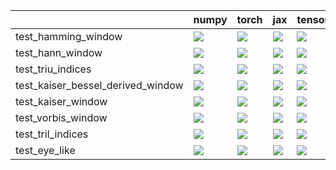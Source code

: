 |                                   | numpy                                                                                                                                                                                  | torch                                                                                                                                                                              | jax                                                                                                                                                                                    | tensorflow                                                                                                                                                                             |
|:----------------------------------|:---------------------------------------------------------------------------------------------------------------------------------------------------------------------------------------|:-----------------------------------------------------------------------------------------------------------------------------------------------------------------------------------|:---------------------------------------------------------------------------------------------------------------------------------------------------------------------------------------|:---------------------------------------------------------------------------------------------------------------------------------------------------------------------------------------|
| test_hamming_window               | <a href="https://github.com/unifyai/ivy/actions/runs/4639448503/jobs/8210309821" rel="noopener noreferrer" target="_blank"><img src=https://img.shields.io/badge/-failure-red></a>     | <a href="https://github.com/unifyai/ivy/actions/runs/4639448503/jobs/8210316153" rel="noopener noreferrer" target="_blank"><img src=https://img.shields.io/badge/-failure-red></a> | <a href="https://github.com/unifyai/ivy/actions/runs/4639448503/jobs/8210316713" rel="noopener noreferrer" target="_blank"><img src=https://img.shields.io/badge/-failure-red></a>     | <a href="https://github.com/unifyai/ivy/actions/runs/4639448503/jobs/8210310439" rel="noopener noreferrer" target="_blank"><img src=https://img.shields.io/badge/-success-success></a> |
| test_hann_window                  | <a href="https://github.com/unifyai/ivy/actions/runs/4634908040/jobs/8201522061" rel="noopener noreferrer" target="_blank"><img src=https://img.shields.io/badge/-failure-red></a>     | <a href="https://github.com/unifyai/ivy/actions/runs/4639448503/jobs/8210316713" rel="noopener noreferrer" target="_blank"><img src=https://img.shields.io/badge/-failure-red></a> | <a href="https://github.com/unifyai/ivy/actions/runs/4639448503/jobs/8210316954" rel="noopener noreferrer" target="_blank"><img src=https://img.shields.io/badge/-failure-red></a>     | <a href="https://github.com/unifyai/ivy/actions/runs/4639448503/jobs/8210313937" rel="noopener noreferrer" target="_blank"><img src=https://img.shields.io/badge/-success-success></a> |
| test_triu_indices                 | <a href="https://github.com/unifyai/ivy/actions/runs/4634908040/jobs/8201522061" rel="noopener noreferrer" target="_blank"><img src=https://img.shields.io/badge/-failure-red></a>     | <a href="https://github.com/unifyai/ivy/actions/runs/4634908040/jobs/8201522061" rel="noopener noreferrer" target="_blank"><img src=https://img.shields.io/badge/-failure-red></a> | <a href="null" rel="noopener noreferrer" target="_blank"><img src=https://img.shields.io/badge/-failure-red></a>                                                                       | <a href="https://github.com/unifyai/ivy/actions/runs/4639448503/jobs/8210316153" rel="noopener noreferrer" target="_blank"><img src=https://img.shields.io/badge/-success-success></a> |
| test_kaiser_bessel_derived_window | <a href="https://github.com/unifyai/ivy/actions/runs/4634908040/jobs/8201522061" rel="noopener noreferrer" target="_blank"><img src=https://img.shields.io/badge/-failure-red></a>     | <a href="https://github.com/unifyai/ivy/actions/runs/4634908040/jobs/8201522061" rel="noopener noreferrer" target="_blank"><img src=https://img.shields.io/badge/-failure-red></a> | <a href="https://github.com/unifyai/ivy/actions/runs/4639448503/jobs/8210316954" rel="noopener noreferrer" target="_blank"><img src=https://img.shields.io/badge/-failure-red></a>     | <a href="https://github.com/unifyai/ivy/actions/runs/4634908040/jobs/8201522061" rel="noopener noreferrer" target="_blank"><img src=https://img.shields.io/badge/-success-success></a> |
| test_kaiser_window                | <a href="null" rel="noopener noreferrer" target="_blank"><img src=https://img.shields.io/badge/-failure-red></a>                                                                       | <a href="https://github.com/unifyai/ivy/actions/runs/4634908040/jobs/8201522061" rel="noopener noreferrer" target="_blank"><img src=https://img.shields.io/badge/-failure-red></a> | <a href="https://github.com/unifyai/ivy/actions/runs/4634908040/jobs/8201522061" rel="noopener noreferrer" target="_blank"><img src=https://img.shields.io/badge/-failure-red></a>     | <a href="https://github.com/unifyai/ivy/actions/runs/4639448503/jobs/8210316153" rel="noopener noreferrer" target="_blank"><img src=https://img.shields.io/badge/-success-success></a> |
| test_vorbis_window                | <a href="https://github.com/unifyai/ivy/actions/runs/4634908040/jobs/8201522061" rel="noopener noreferrer" target="_blank"><img src=https://img.shields.io/badge/-failure-red></a>     | <a href="https://github.com/unifyai/ivy/actions/runs/4639448503/jobs/8210314196" rel="noopener noreferrer" target="_blank"><img src=https://img.shields.io/badge/-failure-red></a> | <a href="https://github.com/unifyai/ivy/actions/runs/4634908040/jobs/8201522061" rel="noopener noreferrer" target="_blank"><img src=https://img.shields.io/badge/-failure-red></a>     | <a href="https://github.com/unifyai/ivy/actions/runs/4639448503/jobs/8210316270" rel="noopener noreferrer" target="_blank"><img src=https://img.shields.io/badge/-success-success></a> |
| test_tril_indices                 | <a href="https://github.com/unifyai/ivy/actions/runs/4634908040/jobs/8201522061" rel="noopener noreferrer" target="_blank"><img src=https://img.shields.io/badge/-success-success></a> | <a href="null" rel="noopener noreferrer" target="_blank"><img src=https://img.shields.io/badge/-success-success></a>                                                               | <a href="https://github.com/unifyai/ivy/actions/runs/4639448503/jobs/8210315273" rel="noopener noreferrer" target="_blank"><img src=https://img.shields.io/badge/-success-success></a> | <a href="https://github.com/unifyai/ivy/actions/runs/4639448503/jobs/8210315372" rel="noopener noreferrer" target="_blank"><img src=https://img.shields.io/badge/-success-success></a> |
| test_eye_like                     | <a href="https://github.com/unifyai/ivy/actions/runs/4639448503/jobs/8210316153" rel="noopener noreferrer" target="_blank"><img src=https://img.shields.io/badge/-success-success></a> | <a href="null" rel="noopener noreferrer" target="_blank"><img src=https://img.shields.io/badge/-success-success></a>                                                               | <a href="https://github.com/unifyai/ivy/actions/runs/4639448503/jobs/8210314431" rel="noopener noreferrer" target="_blank"><img src=https://img.shields.io/badge/-success-success></a> | <a href="https://github.com/unifyai/ivy/actions/runs/4634908040/jobs/8201522061" rel="noopener noreferrer" target="_blank"><img src=https://img.shields.io/badge/-success-success></a> |